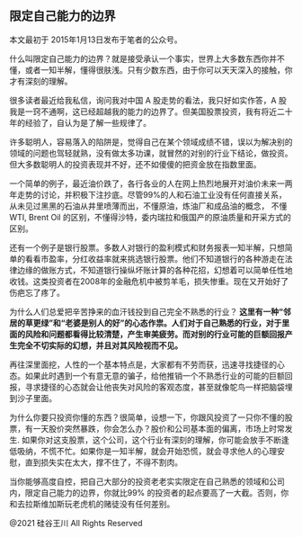 ## 限定自己能力的边界

本文最初于 2015年1月13日发布于笔者的公众号。

什么叫限定自己能力的边界？就是接受承认一个事实，世界上大多数东西你并不懂，或者一知半解，懂得很肤浅。只有少数东西，由于你可以天天深入的接触，你才有深刻的理解。

很多读者最近给我私信，询问我对中国 A 股走势的看法，我只好如实作答，A
股我是一窍不通啊，这已经超越我的能力的边界了。但美国股票投资，我有将近二十年的经验了，自认为是了解一些规律了。

许多聪明人，容易落入的陷阱是，觉得自己在某个领域成绩不错，误以为解决别的领域的问题也驾轻就熟，没有做太多功课，就冒然的对别的行业下结论，做投资。但大多数聪明人的投资表现并不好，还不如傻傻的把资金放在指数里面。

一个简单的例子，最近油价跌了，各行各业的人在网上热烈地展开对油价未来一两年走势的讨论，并积极下注抄底。尽管99%的人和石油工业没有任何直接关系，从未见过黑黑的石油从井里喷薄而出，不懂原油，炼油厂和成品油的概念，
不懂WTI, Brent Oil 的区别，不懂得沙特，委内瑞拉和俄国产的原油质量和开采方式的区别。

还有一个例子是银行股票。多数人对银行的盈利模式和财务报表一知半解，只想简单的看看市盈率，分红收益率就来挑选银行股票。他们不知道银行的各种游走在法律边缘的做账方式，不知道银行操纵坏账计算的各种花招，幻想着可以简单任性地收钱。这类投资者在2008年的金融危机中被剪羊毛，损失惨重。现在又开始好了伤疤忘了疼了。

为什么人们总爱把辛苦挣来的血汗钱投到自己完全不熟悉的行业？<strong>
这里有一种“邻居的草更绿”和“老婆是别人的好”的心态作祟。人们对于自己熟悉的行业，对于里面的风险和问题都看得比较清楚，产生审美疲劳。而对别的行业可能的巨额回报产生完全不切实际的幻想，并且对其风险视而不见。</strong>

再往深里面挖，人性的一个基本特点是，大家都有不劳而获，迅速寻找捷径的心态。如果此时遇到一个有意无意的骗子，给他推销一个不熟悉行业的可能的巨额回报，寻求捷径的心态就会让他丧失对风险的客观态度，甚至就像鸵鸟一样把脑袋埋到沙子里面。

为什么你要只投资你懂的东西？很简单，设想一下，你跟风投资了一只你不懂的股票，有一天股价突然暴跌，你会怎么办？股价和公司基本面的偏离，市场上时常发生.
如果你对这支股票，这个公司，这个行业有深刻的理解，你可能会放手不断逢低吸纳，不慌不忙。如果你是一知半解，就会开始恐慌，就会寻求他人的心理安慰，直到损失实在太大，撑不住了，不得不割肉。

当你能够高度自控，把自己大部分的投资老老实实限定在自己熟悉的领域和公司内，限定自己能力的边界，你就比99%
的投资者的起点要高了一大截。否则，你和去拉斯维加斯玩老虎机的赌徒没有任何差别。

@2021 硅谷王川 All Rights Reserved

